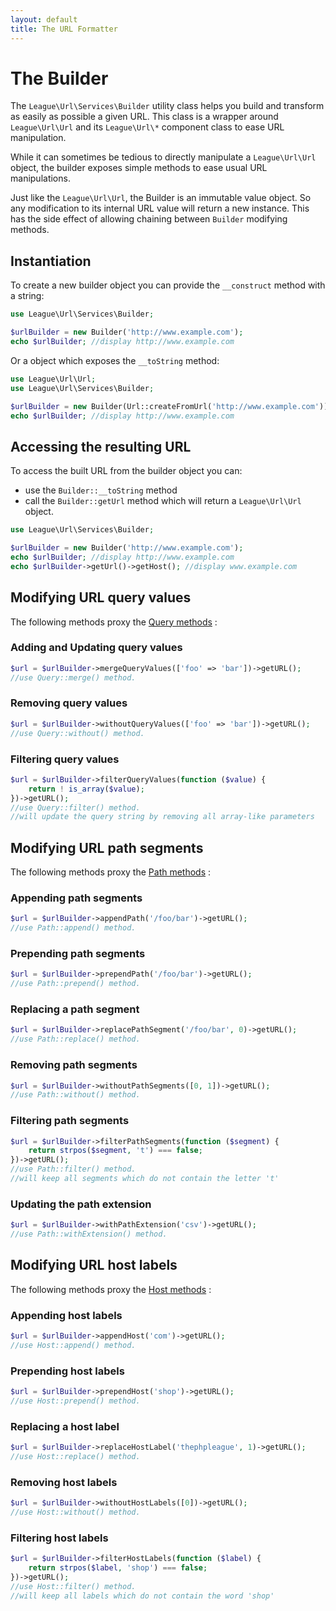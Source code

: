 ```yaml
---
layout: default
title: The URL Formatter
---
```


# The Builder

The `League\Url\Services\Builder` utility class helps you build and transform as easily as possible a given URL. This class is a wrapper around `League\Url\Url` and its `League\Url\*` component class to ease URL manipulation.

While it can sometimes be tedious to directly manipulate a `League\Url\Url` object, the builder exposes simple methods to ease usual URL manipulations.

Just like the `League\Url\Url`, the Builder is an immutable value object. So any modification to its internal URL value will return a new instance. This has the side effect of allowing chaining between `Builder` modifying methods.

## Instantiation

To create a new builder object you can provide the `__construct` method with a string:

~~~php
use League\Url\Services\Builder;

$urlBuilder = new Builder('http://www.example.com');
echo $urlBuilder; //display http://www.example.com
~~~

Or a object which exposes the `__toString` method:

~~~php
use League\Url\Url;
use League\Url\Services\Builder;

$urlBuilder = new Builder(Url::createFromUrl('http://www.example.com'));
echo $urlBuilder; //display http://www.example.com
~~~

## Accessing the resulting URL

To access the built URL from the builder object you can:

- use the `Builder::__toString` method
- call the `Builder::getUrl` method which will return a `League\Url\Url` object.

~~~php
use League\Url\Services\Builder;

$urlBuilder = new Builder('http://www.example.com');
echo $urlBuilder; //display http://www.example.com
echo $urlBuilder->getUrl()->getHost(); //display www.example.com
~~~

## Modifying URL query values

The following methods proxy the [Query methods](/dev-master/components/query/) :

### Adding and Updating query values

~~~php
$url = $urlBuilder->mergeQueryValues(['foo' => 'bar'])->getURL();
//use Query::merge() method.
~~~

### Removing query values

~~~php
$url = $urlBuilder->withoutQueryValues(['foo' => 'bar'])->getURL();
//use Query::without() method.
~~~

### Filtering query values

~~~php
$url = $urlBuilder->filterQueryValues(function ($value) {
	return ! is_array($value);
})->getURL();
//use Query::filter() method.
//will update the query string by removing all array-like parameters
~~~

## Modifying URL path segments

The following methods proxy the [Path methods](/dev-master/components/path/) :

### Appending path segments

~~~php
$url = $urlBuilder->appendPath('/foo/bar')->getURL();
//use Path::append() method.
~~~

### Prepending path segments

~~~php
$url = $urlBuilder->prependPath('/foo/bar')->getURL();
//use Path::prepend() method.
~~~

### Replacing a path segment

~~~php
$url = $urlBuilder->replacePathSegment('/foo/bar', 0)->getURL();
//use Path::replace() method.
~~~

### Removing path segments

~~~php
$url = $urlBuilder->withoutPathSegments([0, 1])->getURL();
//use Path::without() method.
~~~

### Filtering path segments

~~~php
$url = $urlBuilder->filterPathSegments(function ($segment) {
	return strpos($segment, 't') === false;
})->getURL();
//use Path::filter() method.
//will keep all segments which do not contain the letter 't'
~~~

### Updating the path extension

~~~php
$url = $urlBuilder->withPathExtension('csv')->getURL();
//use Path::withExtension() method.
~~~

## Modifying URL host labels

The following methods proxy the [Host methods](/dev-master/components/host/) :

### Appending host labels

~~~php
$url = $urlBuilder->appendHost('com')->getURL();
//use Host::append() method.
~~~

### Prepending host labels

~~~php
$url = $urlBuilder->prependHost('shop')->getURL();
//use Host::prepend() method.
~~~

### Replacing a host label

~~~php
$url = $urlBuilder->replaceHostLabel('thephpleague', 1)->getURL();
//use Host::replace() method.
~~~

### Removing host labels

~~~php
$url = $urlBuilder->withoutHostLabels([0])->getURL();
//use Host::without() method.
~~~

### Filtering host labels

~~~php
$url = $urlBuilder->filterHostLabels(function ($label) {
	return strpos($label, 'shop') === false;
})->getURL();
//use Host::filter() method.
//will keep all labels which do not contain the word 'shop'
~~~
